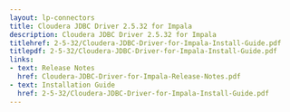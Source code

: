 ```yaml
---
layout: lp-connectors
title: Cloudera JDBC Driver 2.5.32 for Impala
description: Cloudera JDBC Driver 2.5.32 for Impala
titlehref: 2-5-32/Cloudera-JDBC-Driver-for-Impala-Install-Guide.pdf
titlepdf: 2-5-32/Cloudera-JDBC-Driver-for-Impala-Install-Guide.pdf
links:
- text: Release Notes
  href: Cloudera-JDBC-Driver-for-Impala-Release-Notes.pdf
- text: Installation Guide
  href: 2-5-32/Cloudera-JDBC-Driver-for-Impala-Install-Guide.pdf
---
```

